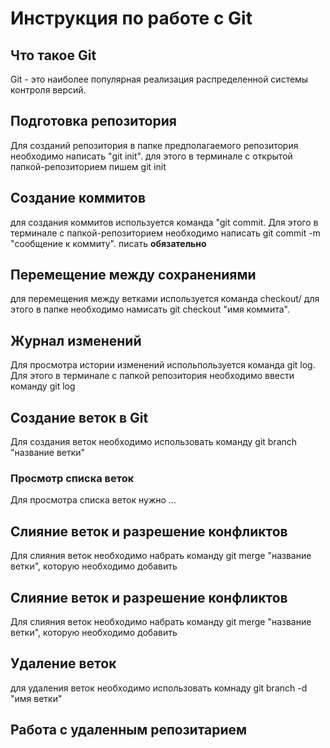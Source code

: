 # Инструкция по работе с Git

## Что такое Git
Git - это наиболее популярная реализация распределенной системы контроля версий.
## Подготовка репозитория
Для созданий репозитория в папке предполагаемого репозитория 
необходимо написать "git init".
для этого в терминале с открытой папкой-репозиторием пишем git init
## Создание коммитов
для создания коммитов используется команда "git commit. 
Для этого в терминале с папкой-репозиторием необходимо написать git commit -m "сообщение к коммиту". писать **обязательно**
## Перемещение между сохранениями
для перемещения между ветками используется команда checkout/ для этого в папке необходимо намисать git checkout "имя коммита".
## Журнал изменений
Для просмотра истории изменений испольпользуется команда git log. 
Для этого в терминале с папкой репозитория необходимо ввести команду git log
## Создание веток в Git
Для создания веток необходимо использовать команду git branch "название ветки"
### Просмотр списка веток
Для просмотра списка веток нужно ...
## Слияние веток и разрешение конфликтов
Для слияния веток необходимо набрать команду git merge "название ветки", которую необходимо добавить
## Слияние веток и разрешение конфликтов
Для слияния веток необходимо набрать команду git merge "название ветки", которую необходимо добавить
## Удаление веток 
для удаления веток необходимо использовать комнаду git branch -d "имя ветки"
## Работа с удаленным репозитарием
